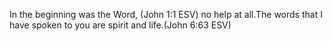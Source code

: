 In the beginning was the Word, (John 1:1 ESV)
no help at all.The words that I have spoken to you are spirit and life.(John 6:63 ESV)
